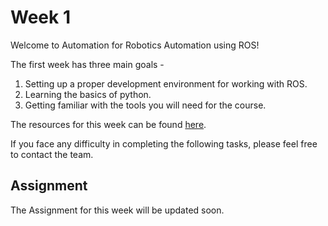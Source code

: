 # Week 1

Welcome to Automation for Robotics Automation using ROS!

The first week has three main goals -
1) Setting up a proper development environment for working with ROS. 
2) Learning the basics of python. 
3) Getting familiar with the tools you will need for the course. 

The resources for this week can be found [here](https://github.com/ERC-BPGC/QSTP_Robot-Automation-using-ROS_2021/blob/main/WEEK%201/RESOURCES.md).

If you face any difficulty in completing the following tasks, please feel free to contact the team.

## Assignment
The Assignment for this week will be updated soon.
